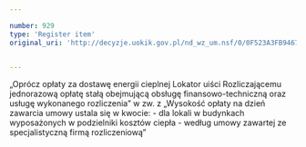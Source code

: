 ```yaml
---

number: 929
type: 'Register item'
original_uri: 'http://decyzje.uokik.gov.pl/nd_wz_um.nsf/0/0F523A3FB946774BC12572DD0032974D?OpenDocument'


---
```


„Oprócz opłaty za dostawę energii cieplnej Lokator uiści Rozliczającemu jednorazową opłatę stałą obejmującą obsługę finansowo-techniczną oraz usługę wykonanego rozliczenia” w zw. z „Wysokość opłaty na dzień zawarcia umowy ustala się w kwocie: - dla lokali w budynkach wyposażonych w podzielniki kosztów ciepła - według umowy zawartej ze specjalistyczną firmą rozliczeniową”
